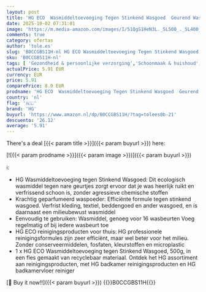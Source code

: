 ```yaml
---
layout: post
title: 'HG ECO  Wasmiddeltoevoeging Tegen Stinkend Wasgoed  Geurend Wasmiddel voor Beddengoed & Kleding  Milieubewuste HG Reinigingsproducten  Thuis & Badkamer - 500g  696050100 '
date: 2025-10-02 07:31:01
image: 'https://m.media-amazon.com/images/I/51QgS1HeN3L._SL500_._SL400_.jpg'
comments: true
category: ofertas
author: 'tole.es'
slug: 'B0CCGBS11H-nl HG ECO Wasmiddeltoevoeging Tegen Stinkend Wasgoed Geurend...'
sku: 'B0CCGBS11H-nl'
tags: [ 'Gezondheid & persoonlijke verzorging','Schoonmaak & huishoud','Wasmiddel','Waspoeders','Wasproducten','hg','🇳🇱', ]
actualPrice: 5.91 EUR
currency: EUR
price: 5.91
comparePrice: 8.0 EUR
prodname: 'HG ECO  Wasmiddeltoevoeging Tegen Stinkend Wasgoed  Geurend Wasmiddel voor Beddengoed & Kleding  Milieubewuste HG Reinigingsproducten  Thuis & Badkamer - 500g  696050100 '
country: 'nl'
flag: '🇳🇱'
brand: 'HG'
buyurl: 'https://www.amazon.nl/dp/B0CCGBS11H/?tag=tolees0b-21'
descuento: '26.12'
average: '5.91'
---
```


There's a deal [{{< param title >}}]({{< param buyurl >}})  here:

[![{{< param prodname >}}]({{< param image >}})]({{< param buyurl >}})

ℹ️:

- HG Wasmiddeltoevoeging tegen Stinkend Wasgoed: Dit ecologisch wasmiddel tegen nare geurtjes zorgt ervoor dat je was heerlijk ruikt en verfrissend schoon is, zonder agressieve chemische stoffen
- Krachtig geparfumeerd waspoeder: Efficiënte formule tegen stinkend wasgoed. Verfrist kleding, textiel, beddengoed en ander wasgoed, en is daarnaast een milieubewust wasmiddel
- Eenvoudig te gebruiken: Wasmiddel, genoeg voor 16 wasbeurten Voeg regelmatig of bij iedere wasbeurt toe
- HG ECO reinigingsproducten voor thuis: HG professionele reinigingsformules zijn zeer efficiënt, maar wel beter voor het milieu. Zonder conserveermiddelen, fosfaten, kleurstoffen en microplastic
- 1 x HG ECO Wasmiddeltoevoeging tegen Stinkend Wasgoed, 500g, in een fles gemaakt van recyclebaar materiaal. Ontdek het HG assortiment aan reinigingsproducten, met HG badkamer reinigingsproducten en HG badkamervloer reiniger

[🛒 Buy it now!!]({{< param buyurl >}})
{{<world>}}B0CCGBS11H{{</world>}}
